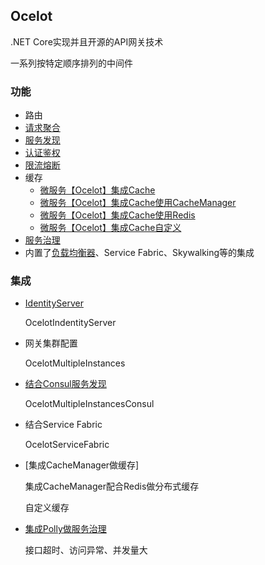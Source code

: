 ## Ocelot

.NET Core实现并且开源的API网关技术

一系列按特定顺序排列的中间件

### 功能

* 路由
* [请求聚合]()
* [服务发现]()
* [认证鉴权]()
* [限流熔断]()
* 缓存
    * [微服务【Ocelot】集成Cache]()
    * [微服务【Ocelot】集成Cache使用CacheManager]()
    * [微服务【Ocelot】集成Cache使用Redis]()
    * [微服务【Ocelot】集成Cache自定义]()
* [服务治理]()
* 内置了[负载均衡器]()、Service Fabric、Skywalking等的集成


### 集成

* [IdentityServer]()

    OcelotIndentityServer

* 网关集群配置

    OcelotMultipleInstances

* [结合Consul服务发现]()

    OcelotMultipleInstancesConsul

* 结合Service Fabric

    OcelotServiceFabric

* [集成CacheManager做缓存]

    集成CacheManager配合Redis做分布式缓存

    自定义缓存

* [集成Polly做服务治理]()

    接口超时、访问异常、并发量大

